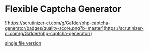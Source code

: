 # Flexible Captcha Generator

![https://scrutinizer-ci.com/g/Ga1der/php-captcha-generator/badges/quality-score.png?b=master](https://scrutinizer-ci.com/g/Ga1der/php-captcha-generator/)

[single file version](https://gist.github.com/Ga1der/24bf75d563849aef8f645fe8a55b9e56)
